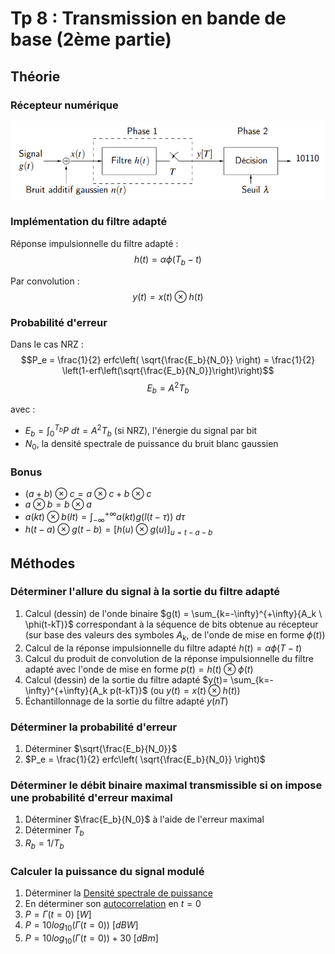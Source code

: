 # Tp 8 : Transmission en bande de base (2ème partie)

## Théorie

### Récepteur numérique

![](attachments/Pasted%20image%2020230519170920.png)

### Implémentation du filtre adapté

Réponse impulsionnelle du filtre adapté :
$$h(t)=\alpha \phi(T_b-t)$$

Par convolution :
$$y(t) = x(t) \otimes h(t)$$

### Probabilité d'erreur

Dans le cas NRZ :
$$P_e = \frac{1}{2} erfc\left( \sqrt{\frac{E_b}{N_0}} \right) = \frac{1}{2} \left(1-erf\left(\sqrt{\frac{E_b}{N_0}}\right)\right)$$
$$E_b = A^2 T_b$$

avec :
- $E_b = \int_0^{T_b}{P \ dt} = A^2 T_b$ (si NRZ), l'énergie du signal par bit
- $N_0$, la densité spectrale de puissance du bruit blanc gaussien

### Bonus

- $(a + b) \ \otimes \ c = a \ \otimes \ c + b \ \otimes \ c$
- $a \otimes b = b \otimes a$
- $a(kt) \otimes b(lt) = \int_{-\infty}^{+\infty}{a(kt)g(l(t-\tau)) \ d\tau}$
- $h(t-a) \otimes g(t-b) = \left[ h(u)\otimes g(u) \right]_{u=t-a-b}$

## Méthodes

### Déterminer l'allure du signal à la sortie du filtre adapté

1. Calcul (dessin) de l'onde binaire $g(t) = \sum_{k=-\infty}^{+\infty}{A_k \ \phi(t-kT)}$ correspondant à la séquence de bits obtenue au récepteur (sur base des valeurs des symboles $A_k$, de l'onde de mise en forme $\phi(t)$)
2. Calcul de la réponse impulsionnelle du filtre adapté $h(t)=\alpha \phi(T-t)$
3. Calcul du produit de convolution de la réponse impulsionnelle du filtre adapté avec l'onde de mise en forme $p(t)=h(t)\otimes \phi (t)$
4. Calcul (dessin) de la sortie du filtre adapté $y(t)= \sum_{k=-\infty}^{+\infty}{A_k p(t-kT)}$ (ou $y(t) = x(t) \otimes h(t)$)
5. Échantillonnage de la sortie du filtre adapté $y(nT)$

### Déterminer la probabilité d'erreur

1. Déterminer $\sqrt{\frac{E_b}{N_0}}$
2. $P_e = \frac{1}{2} erfc\left( \sqrt{\frac{E_b}{N_0}} \right)$

### Déterminer le débit binaire maximal transmissible si on impose une probabilité d'erreur maximal

1. Déterminer  $\frac{E_b}{N_0}$ à l'aide de l'erreur maximal
2. Déterminer $T_b$
3. $R_b = 1/T_b$

### Calculer la puissance du signal modulé

1. Déterminer la [Densité spectrale de puissance](../Notion/Densité%20spectrale%20de%20puissance.md)
2. En déterminer son [autocorrelation](../Notion/Densité%20spectrale%20de%20puissance.md) en $t=0$
3. $P = \Gamma(t=0) \ [W]$
4. $P = 10 log_{10}(\Gamma(t=0)) \ [dBW]$
5. $P = 10 log_{10}(\Gamma(t=0)) + 30 \ [dBm]$